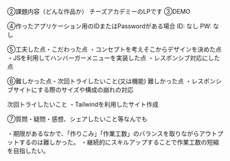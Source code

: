 ②課題内容（どんな作品か）
チーズアカデミーのLPです
③DEMO


④作ったアプリケーション用のIDまたはPasswordがある場合
ID: なし
PW: なし

⑤工夫した点・こだわった点
・コンセプトを考えそこからデザインを決めた点
・JSを利用してハンバーガーメニューを実装した点
・レスポンシブ対応にした点

⑥難しかった点・次回トライしたいこと(又は機能)
難しかった点
・レスポンシブサイトにする際のサイズや構成の崩れの対応

次回トライしたいこと
・Tailwindを利用したサイト作成

⑦質問・疑問・感想、シェアしたいこと等なんでも

・期限があるなかで、「作りこみ」「作業工数」のバランスを取りながらアウトプットするのは難しかった。
・継続的にスキルアップすることで作業工数の短縮を目指したい。
